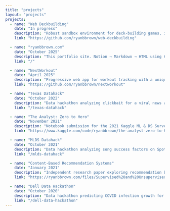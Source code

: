 ```yaml
---
title: "projects"
layout: "projects"
projects:
  - name: "Web Deckbuilding"
    date: "In progress"
    description: "Robust sandbox environment for deck-building games, including live multiplayer capabilities. Used to help me quickly iterate on the board game I'm creating."
    link: "https://github.com/ryanbbrown/web-deckbuilding"

  - name: "ryanbbrown.com"
    date: "October 2025"
    description: "This portfolio site. Notion → Markdown → HTML using Hugo and notion-exporter."
    link: "/"

  - name: "NextWorkout"
    date: "April 2025"
    description: "Progressive web app for workout tracking with a unique UI focusing on exercise consistency. Used to manage my chronic pain."
    link: "https://github.com/ryanbbrown/nextworkout"

  - name: "Texas Datahack"
    date: "October 2022"
    description: "Data hackathon analyzing clickbait for a viral news aggregator. We won first place out of 22 teams."
    link: "/texas-datahack"

  - name: "The Analyst: Zero to Hero"
    date: "November 2021"
    description: "Notebook submission for the 2021 Kaggle ML & DS Survey competition, exploring the ambiguity of the \"analyst\" job title. Themed as a role-playing game."
    link: "https://www.kaggle.com/code/ryanbbrown/the-analyst-zero-to-hero/notebook"

  - name: "MLDS Datahack"
    date: "October 2021"
    description: "Data hackathon analyzing song success factors on Spotify. We won first place out of 15 teams."
    link: "/mlds-datahack"

  - name: "Content-Based Recommendation Systems"
    date: "January 2021"
    description: "Independent research paper exploring recommendation based on book content instead of collaborative filtering. Focused on the 52 books I read in 2020."
    link: "https://ryanbbrown.com/files/Supervised%20and%20Unsupervised%20Approaches%20to%20Content-Based%20Recommendation%20Systems.pdf"

  - name: "Dell Data Hackathon"
    date: "October 2020"
    description: "Data hackathon predicting COVID infection growth for the holiday season. We won first place out of 12 teams."
    link: "/dell-data-hackathon"
---
```

